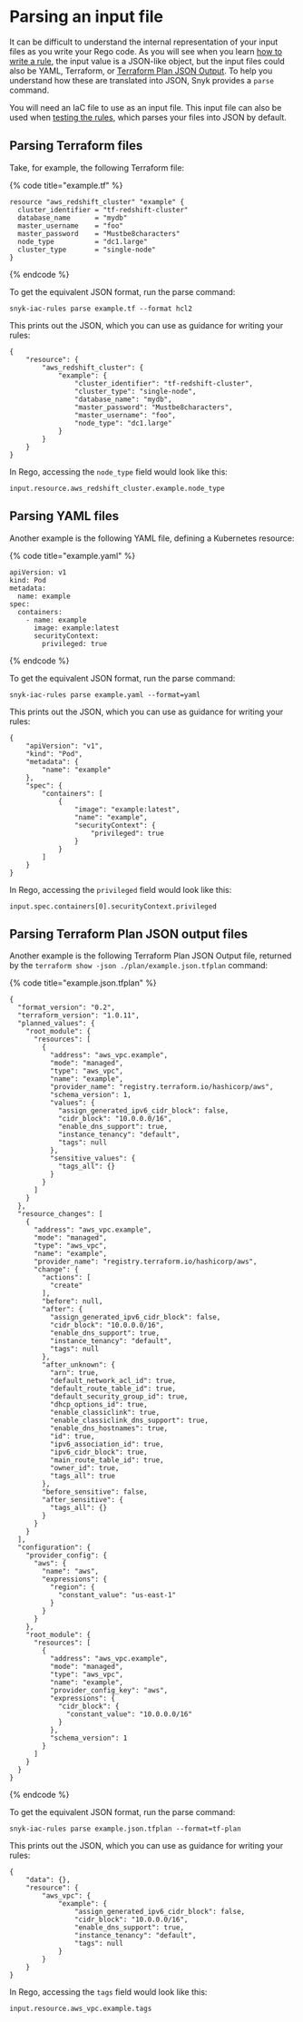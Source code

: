 # Parsing an input file

It can be difficult to understand the internal representation of your input files as you write your Rego code. As you will see when you learn [how to write a rule](writing-a-rule.md), the input value is a JSON-like object, but the input files could also be YAML, Terraform, or [Terraform Plan JSON Output](https://www.terraform.io/docs/internals/json-format.html). To help you understand how these are translated into JSON, Snyk provides a `parse` command.

You will need an IaC file to use as an input file. This input file can also be used when [testing the rules](testing-a-rule.md), which parses your files into JSON by default.

## Parsing Terraform files

Take, for example, the following Terraform file:

{% code title="example.tf" %}
```
resource "aws_redshift_cluster" "example" {
  cluster_identifier = "tf-redshift-cluster"
  database_name      = "mydb"
  master_username    = "foo"
  master_password    = "Mustbe8characters"
  node_type          = "dc1.large"
  cluster_type       = "single-node"
}
```
{% endcode %}

To get the equivalent JSON format, run the parse command:

```
snyk-iac-rules parse example.tf --format hcl2
```

This prints out the JSON, which you can use as guidance for writing your rules:

```
{
	"resource": {
		"aws_redshift_cluster": {
			"example": {
				"cluster_identifier": "tf-redshift-cluster",
				"cluster_type": "single-node",
				"database_name": "mydb",
				"master_password": "Mustbe8characters",
				"master_username": "foo",
				"node_type": "dc1.large"
			}
		}
	}
}
```

In Rego, accessing the `node_type` field would look like this:

```
input.resource.aws_redshift_cluster.example.node_type
```

## Parsing YAML files

Another example is the following YAML file, defining a Kubernetes resource:

{% code title="example.yaml" %}
```
apiVersion: v1
kind: Pod
metadata:
  name: example
spec:
  containers:
    - name: example
      image: example:latest
      securityContext:
        privileged: true 
```
{% endcode %}

To get the equivalent JSON format, run the parse command:

```
snyk-iac-rules parse example.yaml --format=yaml
```

This prints out the JSON, which you can use as guidance for writing your rules:

```
{
	"apiVersion": "v1",
	"kind": "Pod",
	"metadata": {
		"name": "example"
	},
	"spec": {
		"containers": [
			{
				"image": "example:latest",
				"name": "example",
				"securityContext": {
					"privileged": true
				}
			}
		]
	}
}
```

In Rego, accessing the `privileged` field would look like this:

```
input.spec.containers[0].securityContext.privileged
```

## Parsing Terraform Plan JSON output files

Another example is the following Terraform Plan JSON Output file, returned by the `terraform show -json ./plan/example.json.tfplan` command:

{% code title="example.json.tfplan" %}
```
{
  "format_version": "0.2",
  "terraform_version": "1.0.11",
  "planned_values": {
    "root_module": {
      "resources": [
        {
          "address": "aws_vpc.example",
          "mode": "managed",
          "type": "aws_vpc",
          "name": "example",
          "provider_name": "registry.terraform.io/hashicorp/aws",
          "schema_version": 1,
          "values": {
            "assign_generated_ipv6_cidr_block": false,
            "cidr_block": "10.0.0.0/16",
            "enable_dns_support": true,
            "instance_tenancy": "default",
            "tags": null
          },
          "sensitive_values": {
            "tags_all": {}
          }
        }
      ]
    }
  },
  "resource_changes": [
    {
      "address": "aws_vpc.example",
      "mode": "managed",
      "type": "aws_vpc",
      "name": "example",
      "provider_name": "registry.terraform.io/hashicorp/aws",
      "change": {
        "actions": [
          "create"
        ],
        "before": null,
        "after": {
          "assign_generated_ipv6_cidr_block": false,
          "cidr_block": "10.0.0.0/16",
          "enable_dns_support": true,
          "instance_tenancy": "default",
          "tags": null
        },
        "after_unknown": {
          "arn": true,
          "default_network_acl_id": true,
          "default_route_table_id": true,
          "default_security_group_id": true,
          "dhcp_options_id": true,
          "enable_classiclink": true,
          "enable_classiclink_dns_support": true,
          "enable_dns_hostnames": true,
          "id": true,
          "ipv6_association_id": true,
          "ipv6_cidr_block": true,
          "main_route_table_id": true,
          "owner_id": true,
          "tags_all": true
        },
        "before_sensitive": false,
        "after_sensitive": {
          "tags_all": {}
        }
      }
    }
  ],
  "configuration": {
    "provider_config": {
      "aws": {
        "name": "aws",
        "expressions": {
          "region": {
            "constant_value": "us-east-1"
          }
        }
      }
    },
    "root_module": {
      "resources": [
        {
          "address": "aws_vpc.example",
          "mode": "managed",
          "type": "aws_vpc",
          "name": "example",
          "provider_config_key": "aws",
          "expressions": {
            "cidr_block": {
              "constant_value": "10.0.0.0/16"
            }
          },
          "schema_version": 1
        }
      ]
    }
  }
}
```
{% endcode %}

To get the equivalent JSON format, run the parse command:

```
snyk-iac-rules parse example.json.tfplan --format=tf-plan
```

This prints out the JSON, which you can use as guidance for writing your rules:

```
{
	"data": {},
	"resource": {
		"aws_vpc": {
			"example": {
				"assign_generated_ipv6_cidr_block": false,
				"cidr_block": "10.0.0.0/16",
				"enable_dns_support": true,
				"instance_tenancy": "default",
				"tags": null
			}
		}
	}
}
```

In Rego, accessing the `tags` field would look like this:

```
input.resource.aws_vpc.example.tags
```
